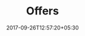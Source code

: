---
title: "Offers"
date: 2017-09-26T12:57:20+05:30
draft: false
layout: offers-all
property: "Casa Vagator"
status: "Pending Review"
url: /offers/all/casa-vagator/
slug: "casa-vagator/"

mainmenu:
 offers: true
 alloffer: true
---